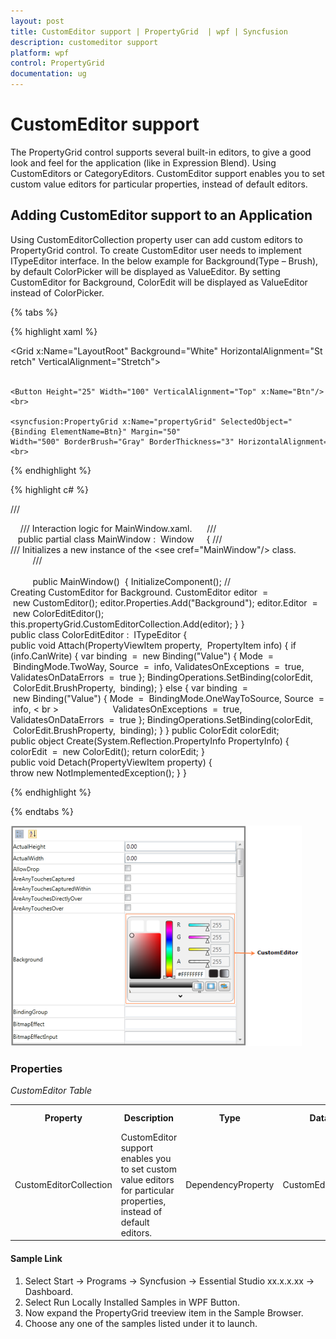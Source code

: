 ```yaml
---
layout: post
title: CustomEditor support | PropertyGrid  | wpf | Syncfusion
description: customeditor support
platform: wpf
control: PropertyGrid 
documentation: ug
---
```


# CustomEditor support

The PropertyGrid control supports several built-in editors, to give a good look and feel for the application (like in Expression Blend). Using CustomEditors or CategoryEditors. CustomEditor support enables you to set custom value editors for particular properties, instead of default editors.

## Adding CustomEditor support to an Application 

Using CustomEditorCollection property user can add custom editors to PropertyGrid control. To create CustomEditor user needs to implement ITypeEditor interface. In the below example for Background(Type – Brush), by default ColorPicker will be displayed as ValueEditor. By setting CustomEditor for Background, ColorEdit will be displayed as ValueEditor instead of ColorPicker.


{% tabs %}

{% highlight xaml %}

<Grid x:Name="LayoutRoot" Background="White" HorizontalAlignment="Stretch" VerticalAlignment="Stretch"> <br>        
	
	<Button Height="25" Width="100" VerticalAlignment="Top" x:Name="Btn"/> <br> 
	       
	<syncfusion:PropertyGrid x:Name="propertyGrid" SelectedObject="{Binding ElementName=Btn}" Margin="50" Width="500" BorderBrush="Gray" BorderThickness="3" HorizontalAlignment="Center" VerticalAlignment="Center"/> <br>    

</Grid>

{% endhighlight  %}

{% highlight c# %}

/// <summary>
   
/// Interaction logic for MainWindow.xaml.
    
/// </summary>
  
public partial class MainWindow :  Window     
{
	/// <summary> 
	/// Initializes a new instance of the <see cref="MainWindow"/> class.<br>        
	/// </summary><br>        
	public MainWindow()  
	{
		InitializeComponent();
		// Creating CustomEditor for Background.
		CustomEditor editor  =  new CustomEditor();
		editor.Properties.Add("Background");
		editor.Editor  =  new ColorEditEditor();
		this.propertyGrid.CustomEditorCollection.Add(editor);
	}
}
public class ColorEditEditor :  ITypeEditor 
{
	public void Attach(PropertyViewItem property,  PropertyItem info) 
	{
		if  (info.CanWrite) 
		{
			var binding  =  new Binding("Value")
			{
				Mode  =  BindingMode.TwoWay,
				Source  =  info,
				ValidatesOnExceptions  =  true,
				ValidatesOnDataErrors  =  true
			};
			BindingOperations.SetBinding(colorEdit,  ColorEdit.BrushProperty,  binding);
		} 
		else 
		{
			var binding  =  new Binding("Value") 
			{
				Mode  =  BindingMode.OneWayToSource,
				Source  =  info, < br >                     
				ValidatesOnExceptions  =  true,
				ValidatesOnDataErrors  =  true
			};
			BindingOperations.SetBinding(colorEdit,  ColorEdit.BrushProperty,  binding);
		}
	}
	public ColorEdit colorEdit;
	public object Create(System.Reflection.PropertyInfo PropertyInfo) 
	{
		colorEdit  =  new ColorEdit();
		return colorEdit;
	}
	public void Detach(PropertyViewItem property) 
	{
		throw new NotImplementedException();
	}
}

{% endhighlight  %}

{% endtabs %}

![](CustomEditor-support_images/CustomEditor-support_img1.png)


### Properties

_CustomEditor Table_

<table>
<tr>
<th>
Property </th><th>
Description </th><th>
Type </th><th>
Data Type </th><th>
Reference links </th></tr>
<tr>
<td>
CustomEditorCollection</td><td>
CustomEditor support enables you to set custom value editors for particular properties, instead of default editors.</td><td>
DependencyProperty</td><td>
CustomEditorCollection</td><td>
</td></tr>
</table>

#### Sample Link

1. Select Start -> Programs -> Syncfusion -> Essential Studio xx.x.x.xx -> Dashboard.
2. Select   Run Locally Installed Samples in WPF Button.
3. Now expand the PropertyGrid treeview item in the Sample Browser.
4. Choose any one of the samples listed under it to launch. 